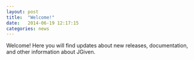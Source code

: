 ```yaml
---
layout: post
title:  "Welcome!"
date:   2014-06-19 12:17:15
categories: news
---
```

Welcome! Here you will find updates about new releases, documentation, and other information about JGiven.

[jgiven-gh]: https://github.com/TNG/JGiven
[jgiven]:    http://jgiven.org
